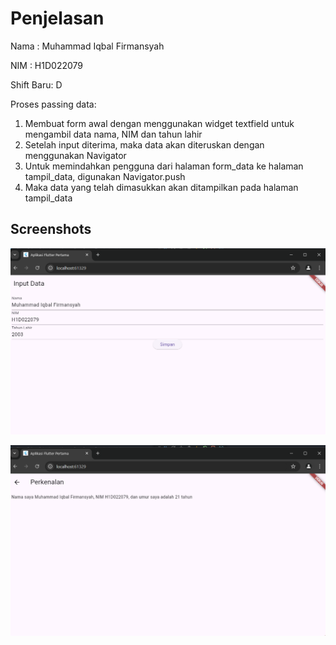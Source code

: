 
# Penjelasan
Nama : Muhammad Iqbal Firmansyah

NIM : H1D022079

Shift Baru: D

Proses passing data:
1. Membuat form awal dengan menggunakan widget textfield untuk mengambil data nama, NIM dan tahun lahir
2. Setelah input diterima, maka data akan diteruskan dengan menggunakan Navigator
3. Untuk memindahkan pengguna dari halaman form_data ke halaman tampil_data, digunakan Navigator.push
4. Maka data yang telah dimasukkan akan ditampilkan pada halaman tampil_data




## Screenshots

![Input data ke form](https://github.com/balfirr/Tugas2Praktikum2024/blob/506ea3f270accbfbad78db0c864a9c0e81824dde/Screenshot%202024-09-18%20143305.png)

![Tampilan data](https://github.com/balfirr/Tugas2Praktikum2024/blob/506ea3f270accbfbad78db0c864a9c0e81824dde/Screenshot%202024-09-18%20143322.png)

